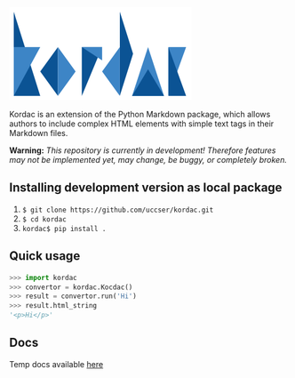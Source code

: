 ![Kordac Logo](kordac/images/kordac-logo.png)

Kordac is an extension of the Python Markdown package, which allows authors to include complex HTML elements with simple text tags in their Markdown files.

**Warning:** *This repository is currently in development!
Therefore features may not be implemented yet, may change, be buggy, or completely broken.*

## Installing development version as local package

1. `$ git clone https://github.com/uccser/kordac.git`
2. `$ cd kordac`
3. `kordac$ pip install .`

## Quick usage

```python
>>> import kordac
>>> convertor = kordac.Kocdac()
>>> result = convertor.run('Hi')
>>> result.html_string
'<p>Hi</p>'
```

## Docs

Temp docs available [here](https://docs.google.com/document/d/1_cnHTaaNOQTLYJ7Cxx7PjuBAJcFMR7J62i4qXJ-0Rl4/edit?usp=sharing)
